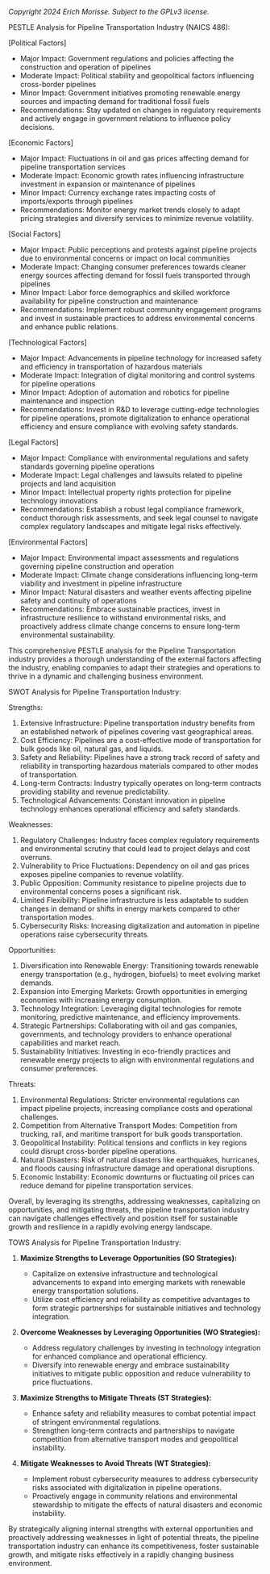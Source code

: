 *Copyright 2024 Erich Morisse.  Subject to the GPLv3 license.*


PESTLE Analysis for Pipeline Transportation Industry (NAICS 486):

[Political Factors]
- Major Impact: Government regulations and policies affecting the construction and operation of pipelines
- Moderate Impact: Political stability and geopolitical factors influencing cross-border pipelines
- Minor Impact: Government initiatives promoting renewable energy sources and impacting demand for traditional fossil fuels
- Recommendations: Stay updated on changes in regulatory requirements and actively engage in government relations to influence policy decisions.

[Economic Factors]
- Major Impact: Fluctuations in oil and gas prices affecting demand for pipeline transportation services
- Moderate Impact: Economic growth rates influencing infrastructure investment in expansion or maintenance of pipelines
- Minor Impact: Currency exchange rates impacting costs of imports/exports through pipelines
- Recommendations: Monitor energy market trends closely to adapt pricing strategies and diversify services to minimize revenue volatility.

[Social Factors]
- Major Impact: Public perceptions and protests against pipeline projects due to environmental concerns or impact on local communities
- Moderate Impact: Changing consumer preferences towards cleaner energy sources affecting demand for fossil fuels transported through pipelines
- Minor Impact: Labor force demographics and skilled workforce availability for pipeline construction and maintenance
- Recommendations: Implement robust community engagement programs and invest in sustainable practices to address environmental concerns and enhance public relations.

[Technological Factors]
- Major Impact: Advancements in pipeline technology for increased safety and efficiency in transportation of hazardous materials
- Moderate Impact: Integration of digital monitoring and control systems for pipeline operations
- Minor Impact: Adoption of automation and robotics for pipeline maintenance and inspection
- Recommendations: Invest in R&D to leverage cutting-edge technologies for pipeline operations, promote digitalization to enhance operational efficiency and ensure compliance with evolving safety standards.

[Legal Factors]
- Major Impact: Compliance with environmental regulations and safety standards governing pipeline operations
- Moderate Impact: Legal challenges and lawsuits related to pipeline projects and land acquisition
- Minor Impact: Intellectual property rights protection for pipeline technology innovations
- Recommendations: Establish a robust legal compliance framework, conduct thorough risk assessments, and seek legal counsel to navigate complex regulatory landscapes and mitigate legal risks effectively.

[Environmental Factors]
- Major Impact: Environmental impact assessments and regulations governing pipeline construction and operation
- Moderate Impact: Climate change considerations influencing long-term viability and investment in pipeline infrastructure
- Minor Impact: Natural disasters and weather events affecting pipeline safety and continuity of operations
- Recommendations: Embrace sustainable practices, invest in infrastructure resilience to withstand environmental risks, and proactively address climate change concerns to ensure long-term environmental sustainability.

This comprehensive PESTLE analysis for the Pipeline Transportation industry provides a thorough understanding of the external factors affecting the industry, enabling companies to adapt their strategies and operations to thrive in a dynamic and challenging business environment.

SWOT Analysis for Pipeline Transportation Industry:

Strengths:
1. Extensive Infrastructure: Pipeline transportation industry benefits from an established network of pipelines covering vast geographical areas.
2. Cost Efficiency: Pipelines are a cost-effective mode of transportation for bulk goods like oil, natural gas, and liquids.
3. Safety and Reliability: Pipelines have a strong track record of safety and reliability in transporting hazardous materials compared to other modes of transportation.
4. Long-term Contracts: Industry typically operates on long-term contracts providing stability and revenue predictability.
5. Technological Advancements: Constant innovation in pipeline technology enhances operational efficiency and safety standards.

Weaknesses:
1. Regulatory Challenges: Industry faces complex regulatory requirements and environmental scrutiny that could lead to project delays and cost overruns.
2. Vulnerability to Price Fluctuations: Dependency on oil and gas prices exposes pipeline companies to revenue volatility.
3. Public Opposition: Community resistance to pipeline projects due to environmental concerns poses a significant risk.
4. Limited Flexibility: Pipeline infrastructure is less adaptable to sudden changes in demand or shifts in energy markets compared to other transportation modes.
5. Cybersecurity Risks: Increasing digitalization and automation in pipeline operations raise cybersecurity threats.

Opportunities:
1. Diversification into Renewable Energy: Transitioning towards renewable energy transportation (e.g., hydrogen, biofuels) to meet evolving market demands.
2. Expansion into Emerging Markets: Growth opportunities in emerging economies with increasing energy consumption.
3. Technology Integration: Leveraging digital technologies for remote monitoring, predictive maintenance, and efficiency improvements.
4. Strategic Partnerships: Collaborating with oil and gas companies, governments, and technology providers to enhance operational capabilities and market reach.
5. Sustainability Initiatives: Investing in eco-friendly practices and renewable energy projects to align with environmental regulations and consumer preferences.

Threats:
1. Environmental Regulations: Stricter environmental regulations can impact pipeline projects, increasing compliance costs and operational challenges.
2. Competition from Alternative Transport Modes: Competition from trucking, rail, and maritime transport for bulk goods transportation.
3. Geopolitical Instability: Political tensions and conflicts in key regions could disrupt cross-border pipeline operations.
4. Natural Disasters: Risk of natural disasters like earthquakes, hurricanes, and floods causing infrastructure damage and operational disruptions.
5. Economic Instability: Economic downturns or fluctuating oil prices can reduce demand for pipeline transportation services.

Overall, by leveraging its strengths, addressing weaknesses, capitalizing on opportunities, and mitigating threats, the pipeline transportation industry can navigate challenges effectively and position itself for sustainable growth and resilience in a rapidly evolving energy landscape.

TOWS Analysis for Pipeline Transportation Industry:

1. **Maximize Strengths to Leverage Opportunities (SO Strategies):**
   - Capitalize on extensive infrastructure and technological advancements to expand into emerging markets with renewable energy transportation solutions.
   - Utilize cost efficiency and reliability as competitive advantages to form strategic partnerships for sustainable initiatives and technology integration.

2. **Overcome Weaknesses by Leveraging Opportunities (WO Strategies):**
   - Address regulatory challenges by investing in technology integration for enhanced compliance and operational efficiency.
   - Diversify into renewable energy and embrace sustainability initiatives to mitigate public opposition and reduce vulnerability to price fluctuations.

3. **Maximize Strengths to Mitigate Threats (ST Strategies):**
   - Enhance safety and reliability measures to combat potential impact of stringent environmental regulations.
   - Strengthen long-term contracts and partnerships to navigate competition from alternative transport modes and geopolitical instability.

4. **Mitigate Weaknesses to Avoid Threats (WT Strategies):**
   - Implement robust cybersecurity measures to address cybersecurity risks associated with digitalization in pipeline operations.
   - Proactively engage in community relations and environmental stewardship to mitigate the effects of natural disasters and economic instability.

By strategically aligning internal strengths with external opportunities and proactively addressing weaknesses in light of potential threats, the pipeline transportation industry can enhance its competitiveness, foster sustainable growth, and mitigate risks effectively in a rapidly changing business environment.

